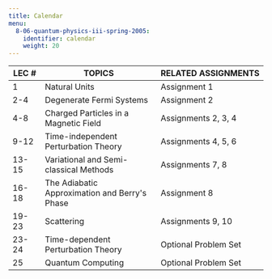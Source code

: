 ```yaml
---
title: Calendar
menu:
  8-06-quantum-physics-iii-spring-2005:
    identifier: calendar
    weight: 20
---
```

| LEC # | TOPICS | RELATED ASSIGNMENTS |
| --- | --- | --- |
| 1 | Natural Units | Assignment 1 |
| 2-4 | Degenerate Fermi Systems | Assignment 2 |
| 4-8 | Charged Particles in a Magnetic Field | Assignments 2, 3, 4 |
| 9-12 | Time-independent Perturbation Theory | Assignments 4, 5, 6 |
| 13-15 | Variational and Semi-classical Methods | Assignments 7, 8 |
| 16-18 | The Adiabatic Approximation and Berry's Phase | Assignment 8 |
| 19-23 | Scattering | Assignments 9, 10 |
| 23-24 | Time-dependent Perturbation Theory | Optional Problem Set |
| 25 | Quantum Computing | Optional Problem Set